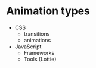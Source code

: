 # Animation types





- CSS
    - transitions
    - animations
- JavaScript
    - Frameworks
    - Tools (Lottie)

